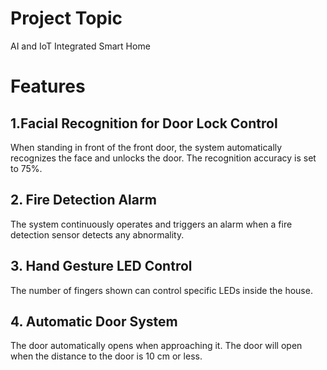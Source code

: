 # Project Topic
AI and IoT Integrated Smart Home

# Features
## 1.Facial Recognition for Door Lock Control
When standing in front of the front door, the system automatically recognizes the face and unlocks the door. The recognition accuracy is set to 75%.

## 2. Fire Detection Alarm
The system continuously operates and triggers an alarm when a fire detection sensor detects any abnormality.

## 3. Hand Gesture LED Control
The number of fingers shown can control specific LEDs inside the house.

## 4. Automatic Door System
The door automatically opens when approaching it. The door will open when the distance to the door is 10 cm or less.
